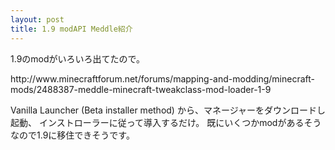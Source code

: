 ```yaml
---
layout: post
title: 1.9 modAPI Meddle紹介
---
```


1.9のmodがいろいろ出てたので。

<html>
<url>http://www.minecraftforum.net/forums/mapping-and-modding/minecraft-mods/2488387-meddle-minecraft-tweakclass-mod-loader-1-9</url>
</html>

Vanilla Launcher (Beta installer method)
から、マネージャーをダウンロードし起動、
インストローラーに従って導入するだけ。
既にいくつかmodがあるそうなので1.9に移住できそうです。
